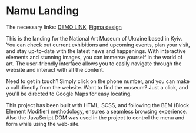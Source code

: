 # Namu Landing
The necessary links:
    [DEMO LINK](https://katerynashylina.github.io/namu_landing/), 
    [Figma design](https://www.figma.com/file/HL3XGt5ZatvJoYBhOaWY5x/museum-prototype?type=design&node-id=323-1957&mode=design)

 This is the landing for the National Art Museum of Ukraine based in Kyiv. You can check out current exhibitions and upcoming events, plan your visit, and stay up-to-date with the latest news and happenings. With interactive elements and stunning images, you can immerse yourself in the world of art. The user-friendly interface allows you to easily navigate through the website and interact with all the content.

Need to get in touch? Simply click on the phone number, and you can make a call directly from the website. Want to find the museum? Just a click, and you'll be directed to Google Maps for easy locating.

This project has been built with HTML, SCSS, and following the BEM (Block Element Modifier) methodology, ensures a seamless browsing experience. Also the JavaScript DOM was used in the project to control the menu and form while using the web-site.
